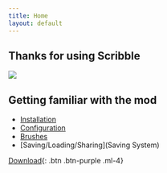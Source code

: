 ```yaml
---
title: Home
layout: default
---
```

## Thanks for using Scribble

![](https://github.com/images/icons/emoji/heart.png)

## Getting familiar with the mod

- [Installation](Installation)
- [Configuration](Configuration)
- [Brushes](brushes)
- [Saving/Loading/Sharing](Saving System)

[Download](https://github.com/ToniMacaroni/Scribble/releases){: .btn .btn-purple .ml-4}